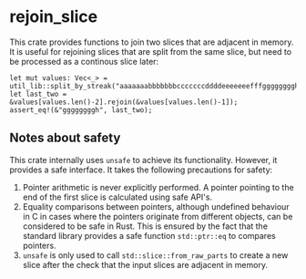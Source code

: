 # rejoin_slice

This crate provides functions to join two slices that are adjacent in memory.
It is useful for rejoining slices that are split from the same slice,
but need to be processed as a continous slice later:
```
let mut values: Vec<_> = util_lib::split_by_streak("aaaaaaabbbbbbbcccccccddddeeeeeeefffggggggggh");
let last_two = &values[values.len()-2].rejoin(&values[values.len()-1]);
assert_eq!(&"ggggggggh", last_two);
```
## Notes about safety
This crate internally uses `unsafe` to achieve its functionality.
However, it provides a safe interface.
It takes the following precautions for safety:
1. Pointer arithmetic is never explicitly performed. A pointer pointing to
the end of the first slice is calculated using safe API's.
2. Equality comparisons between pointers, although undefined behaviour in C in
cases where the pointers originate from different objects, can be considered
to be safe in Rust. This is ensured by the fact that the standard library
provides a safe function `std::ptr::eq` to compares pointers.
3. `unsafe` is only used to call `std::slice::from_raw_parts` to create a new
slice after the check that the input slices are adjacent in memory.
